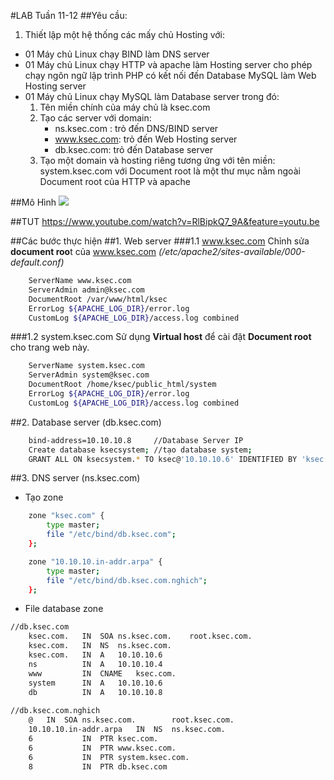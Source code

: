 #LAB Tuần 11-12
##Yêu cầu:
1. Thiết lập một hệ thống các mấy chủ Hosting với:
- 01 Máy chủ Linux chạy BIND làm DNS server
- 01 Máy chủ Linux chạy HTTP và apache làm Hosting server cho phép chạy ngôn ngữ lập trình PHP
 có kết nối đến Database MySQL làm Web Hosting server  
- 01 Máy chủ Linux chạy MySQL làm Database server 
trong đó:
	1. Tên miền chính của máy chủ là ksec.com
	2. Tạo các server với domain:
		- ns.ksec.com : trỏ đến DNS/BIND server
		- www.ksec.com: trỏ đến Web Hosting server
		- db.ksec.com: trỏ đến Database server  
	3. Tạo một domain và hosting riêng  tương ứng với tên miền: 
	system.ksec.com với Document root là một thư mục nằm ngoài Document root của HTTP và apache

##Mô Hình
![](http://i.imgur.com/ifFTVNx.jpg)

##TUT
https://www.youtube.com/watch?v=RlBipkQ7_9A&feature=youtu.be

##Các bước thực hiện
##1. Web server 
###1.1 www.ksec.com
Chỉnh sửa **document roo**t của www.ksec.com *(/etc/apache2/sites-available/000-default.conf)*
```sh
    ServerName www.ksec.com
    ServerAdmin admin@ksec.com
    DocumentRoot /var/www/html/ksec
	ErrorLog ${APACHE_LOG_DIR}/error.log
    CustomLog ${APACHE_LOG_DIR}/access.log combined
```
###1.2 system.ksec.com
Sử dụng **Virtual host** để cài đặt **Document root** cho trang web này.
```sh
	ServerName system.ksec.com
    ServerAdmin system@ksec.com
    DocumentRoot /home/ksec/public_html/system
	ErrorLog ${APACHE_LOG_DIR}/error.log
    CustomLog ${APACHE_LOG_DIR}/access.log combined
```
##2. Database server (db.ksec.com)
```sh
	bind-address=10.10.10.8		//Database Server IP
	Create database ksecsystem;	//tạo database system;
	GRANT ALL ON ksecsystem.* TO ksec@'10.10.10.6' IDENTIFIED BY 'ksec';	//cấp quyền remote database ksecsystem cho user ksec, ip 10.10.10.6 (ip webserver)
```	
##3. DNS server (ns.ksec.com)
* Tạo zone
```sh
	zone "ksec.com" {
		type master;
		file "/etc/bind/db.ksec.com";
	};

	zone "10.10.10.in-addr.arpa" {
		type master;
		file "/etc/bind/db.ksec.com.nghich";
	};
```

* File database zone

```sh
//db.ksec.com
	ksec.com.	IN	SOA	ns.ksec.com.	root.ksec.com.
	ksec.com.	IN	NS	ns.ksec.com.
	ksec.com.	IN	A	10.10.10.6
	ns			IN	A	10.10.10.4
	www			IN	CNAME	ksec.com.
	system		IN	A	10.10.10.6
	db			IN	A	10.10.10.8
	
//db.ksec.com.nghich
	@	IN	SOA	ns.ksec.com.		root.ksec.com.
	10.10.10.in-addr.arpa	IN	NS	ns.ksec.com.
	6			IN	PTR	ksec.com.
	6			IN	PTR	www.ksec.com.
	6			IN	PTR	system.ksec.com.
	8			IN	PTR	db.ksec.com
```
